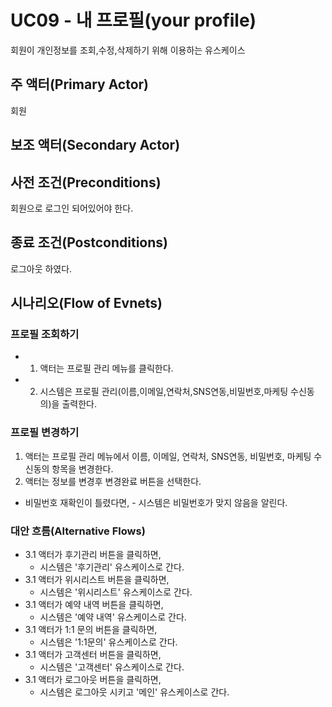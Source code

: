# UC09 - 내 프로필(your profile)
회원이 개인정보를 조회,수정,삭제하기 위해 이용하는 유스케이스

## 주 액터(Primary Actor)
회원

## 보조 액터(Secondary Actor)


## 사전 조건(Preconditions)
회원으로 로그인 되어있어야 한다.

## 종료 조건(Postconditions)
로그아웃 하였다.

## 시나리오(Flow of Evnets)

### 프로필 조회하기
- 1. 액터는 프로필 관리 메뉴를 클릭한다.
- 2. 시스템은 프로필 관리(이름,이메일,연락처,SNS연동,비밀번호,마케팅 수신동의)을  출력한다.


### 프로필 변경하기 
1. 액터는 프로필 관리 메뉴에서 이름, 이메일, 연락처, SNS연동, 비밀번호, 마케팅 수신동의 항목을 변경한다.
2. 액터는 정보를 변경후 변경완료 버튼을 선택한다.
  - 비밀번호 재확인이 틀렸다면,
        - 시스템은 비밀번호가 맞지 않음을 알린다.

### 대안 흐름(Alternative Flows)

- 3.1 액터가 후기관리 버튼을 클릭하면,
    - 시스템은 '후기관리' 유스케이스로 간다.
- 3.1 액터가 위시리스트 버튼을 클릭하면,
    - 시스템은 '위시리스트' 유스케이스로 간다.
- 3.1 액터가 예약 내역 버튼을 클릭하면,
    - 시스템은 '예약 내역' 유스케이스로 간다.
- 3.1 액터가 1:1 문의 버튼을 클릭하면,
    - 시스템은 '1:1문의' 유스케이스로 간다.
- 3.1 액터가 고객센터 버튼을 클릭하면,
    - 시스템은 '고객센터' 유스케이스로 간다.
- 3.1 액터가 로그아웃 버튼을 클릭하면,
    - 시스템은 로그아웃 시키고 '메인' 유스케이스로 간다.





